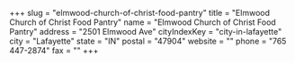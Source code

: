 +++
slug = "elmwood-church-of-christ-food-pantry"
title = "Elmwood Church of Christ Food Pantry"
name = "Elmwood Church of Christ Food Pantry"
address = "2501 Elmwood Ave"
cityIndexKey = "city-in-lafayette"
city = "Lafayette"
state = "IN"
postal = "47904"
website = ""
phone = "765 447-2874"
fax = ""
+++
